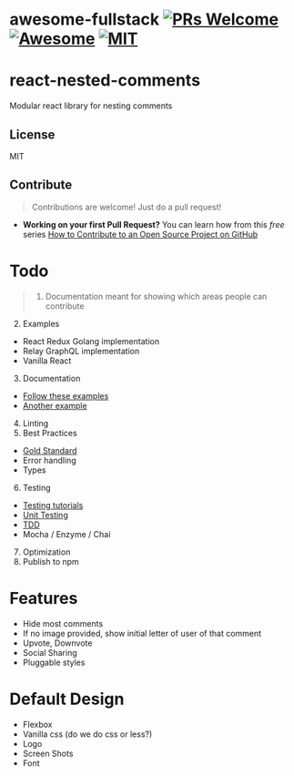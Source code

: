 # awesome-fullstack [![PRs Welcome](https://img.shields.io/badge/PRs-welcome-brightgreen.svg?style=flat-square)](http://makeapullrequest.com) [![Awesome](https://cdn.rawgit.com/sindresorhus/awesome/d7305f38d29fed78fa85652e3a63e154dd8e8829/media/badge.svg)](https://github.com/sindresorhus/awesome) [![MIT](https://img.shields.io/github/license/mashape/apistatus.svg)](https://opensource.org/licenses/MIT)

# react-nested-comments
Modular react library for nesting comments

## License

MIT

## Contribute

> Contributions are welcome! Just do a pull request!
  - **Working on your first Pull Request?** You can learn how from this *free* series [How to Contribute to an Open Source Project on GitHub](https://egghead.io/series/how-to-contribute-to-an-open-source-project-on-github)

# Todo
>1. Documentation meant for showing which areas people can contribute
2. Examples
  - React Redux Golang implementation
  - Relay GraphQL implementation
  - Vanilla React
3. Documentation
  - [Follow these examples](https://github.com/matiassingers/awesome-readme)
  - [Another example](https://github.com/sindresorhus/pageres)
4. Linting
5. Best Practices
  - [Gold Standard](https://github.com/webcomponents/gold-standard/wiki)
  - Error handling
  - Types
6. Testing
  - [Testing tutorials](https://github.com/enaqx/awesome-react#testing)
  - [Unit Testing](https://www.codementor.io/reactjs/tutorial/redux-unit-test-mocha-mocking)
  - [TDD](http://www.theodo.fr/blog/2016/03/getting-started-with-react-redux-and-immutable-a-test-driven-tutorial-part-1/)
  - Mocha / Enzyme / Chai
7. Optimization
8. Publish to npm

# Features
- Hide most comments
- If no image provided, show initial letter of user of that comment
- Upvote, Downvote
- Social Sharing
- Pluggable styles

# Default Design
- Flexbox
- Vanilla css (do we do css or less?)
- Logo
- Screen Shots
- Font

